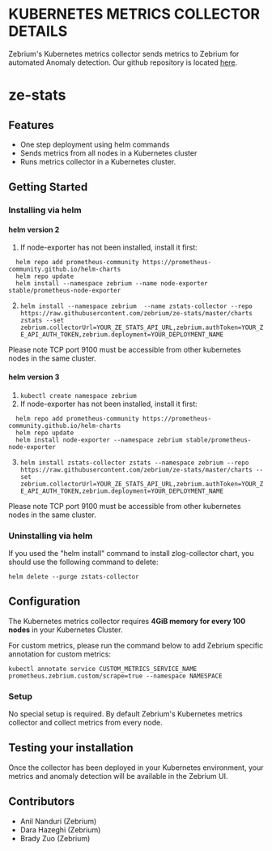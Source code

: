 # KUBERNETES METRICS COLLECTOR DETAILS
Zebrium's Kubernetes metrics collector sends metrics to Zebrium for automated Anomaly detection.
Our github repository is located [here](https://github.com/zebrium/ze-stats).

# ze-stats
## Features
* One step deployment using helm commands
* Sends metrics from all nodes in a Kubernetes cluster
* Runs metrics collector in a Kubernetes cluster.

## Getting Started
### Installing via helm
#### helm version 2
1. If node-exporter has not been installed, install it first:
```
  helm repo add prometheus-community https://prometheus-community.github.io/helm-charts
  helm repo update
  helm install --namespace zebrium --name node-exporter stable/prometheus-node-exporter
```
2. `helm install --namespace zebrium  --name zstats-collector --repo https://raw.githubusercontent.com/zebrium/ze-stats/master/charts zstats --set zebrium.collectorUrl=YOUR_ZE_STATS_API_URL,zebrium.authToken=YOUR_ZE_API_AUTH_TOKEN,zebrium.deployment=YOUR_DEPLOYMENT_NAME`

Please note TCP port 9100 must be accessible from other kubernetes nodes in the same cluster.

#### helm version 3
1. `kubectl create namespace zebrium`
2. If node-exporter has not been installed, install it first:
```
  helm repo add prometheus-community https://prometheus-community.github.io/helm-charts
  helm repo update
  helm install node-exporter --namespace zebrium stable/prometheus-node-exporter
```
3. `helm install zstats-collector zstats --namespace zebrium --repo https://raw.githubusercontent.com/zebrium/ze-stats/master/charts --set zebrium.collectorUrl=YOUR_ZE_STATS_API_URL,zebrium.authToken=YOUR_ZE_API_AUTH_TOKEN,zebrium.deployment=YOUR_DEPLOYMENT_NAME`

Please note TCP port 9100 must be accessible from other kubernetes nodes in the same cluster.

### Uninstalling via helm

If you used the "helm install" command to install zlog-collector chart, you should use the following command to delete:
```
helm delete --purge zstats-collector
```

## Configuration
The Kubernetes metrics collector requires **4GiB memory for every 100 nodes** in your Kubernetes Cluster.

For custom metrics, please run the command below to add Zebrium specific annotation for custom metrics:
```
kubectl annotate service CUSTOM_METRICS_SERVICE_NAME prometheus.zebrium.custom/scrape=true --namespace NAMESPACE
```


### Setup
No special setup is required. By default Zebrium's Kubernetes metrics collector and collect metrics from every node.

## Testing your installation
Once the collector has been deployed in your Kubernetes environment, your metrics and anomaly detection will be available in the Zebrium UI.

## Contributors
* Anil Nanduri (Zebrium)
* Dara Hazeghi (Zebrium)
* Brady Zuo (Zebrium)
